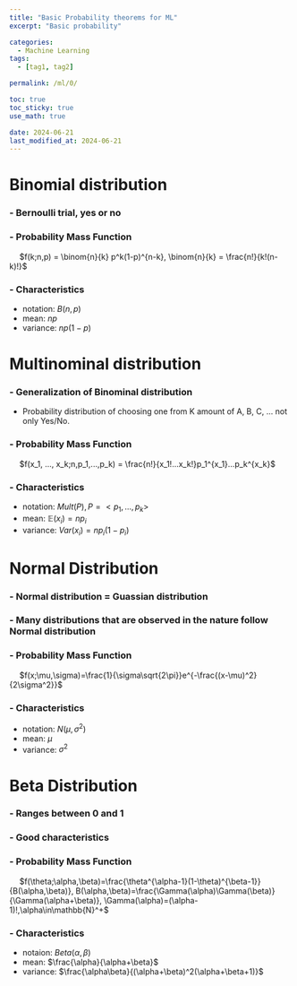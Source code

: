 ```yaml
---
title: "Basic Probability theorems for ML"
excerpt: "Basic probability"

categories:
  - Machine Learning
tags:
  - [tag1, tag2]

permalink: /ml/0/

toc: true
toc_sticky: true
use_math: true

date: 2024-06-21
last_modified_at: 2024-06-21
---
```


# Binomial distribution

### - Bernoulli trial, yes or no

### - Probability Mass Function

&emsp; $f(k;n,p) = \binom{n}{k} p^k(1-p)^{n-k}, \binom{n}{k} = \frac{n!}{k!(n-k)!}$

### - Characteristics

- notation: $B(n,p)$
- mean: $np$
- variance: $np(1-p)$

# Multinominal distribution

### - Generalization of Binominal distribution

- Probability distribution of choosing one from K amount of A, B, C, ... not only Yes/No.

### - Probability Mass Function

&emsp; $f(x_1, ..., x_k;n,p_1,...,p_k) = \frac{n!}{x_1!...x_k!}p_1^{x_1}...p_k^{x_k}$

### - Characteristics

- notation: $Mult(P),P=<p_1,...,p_k>$
- mean: $\mathbb{E}(x_i) = np_i$
- variance: $Var(x_i) = np_i(1-p_i)$

# Normal Distribution

### - Normal distribution = Guassian distribution

### - Many distributions that are observed in the nature follow Normal distribution

### - Probability Mass Function

&emsp; $f(x;\mu,\sigma)=\frac{1}{\sigma\sqrt{2\pi}}e^{-\frac{(x-\mu)^2}{2\sigma^2}}$

### - Characteristics

- notation: $N(\mu,\sigma^2)$
- mean: $\mu$
- variance: $\sigma^2$

# Beta Distribution

### - Ranges between 0 and 1

### - Good characteristics

### - Probability Mass Function

&emsp; $f(\theta;\alpha,\beta)=\frac{\theta^{\alpha-1}(1-\theta)^{\beta-1}}{B(\alpha,\beta)}, B(\alpha,\beta)=\frac{\Gamma(\alpha)\Gamma(\beta)}{\Gamma(\alpha+\beta)}, \Gamma(\alpha)=(\alpha-1)!,\alpha\in\mathbb{N}^+$

### - Characteristics

- notaion: $Beta(\alpha, \beta)$
- mean: $\frac{\alpha}{\alpha+\beta}$
- variance: $\frac{\alpha\beta}{(\alpha+\beta)^2(\alpha+\beta+1)}$
